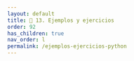 ```yaml
---
layout: default
title: 🔬 13. Ejemplos y ejercicios
order: 92
has_children: true
nav_order: l
permalink: /ejemplos-ejercicios-python
---
```

